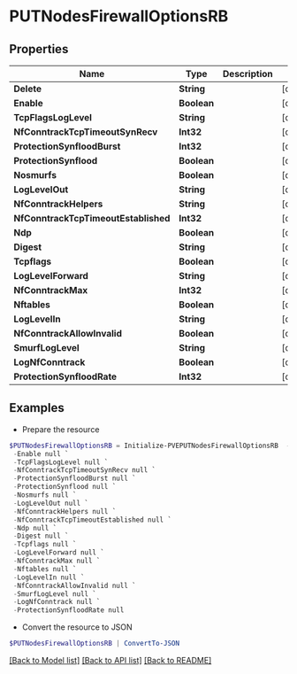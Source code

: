 # PUTNodesFirewallOptionsRB
## Properties

Name | Type | Description | Notes
------------ | ------------- | ------------- | -------------
**Delete** | **String** |  | [optional] 
**Enable** | **Boolean** |  | [optional] 
**TcpFlagsLogLevel** | **String** |  | [optional] 
**NfConntrackTcpTimeoutSynRecv** | **Int32** |  | [optional] 
**ProtectionSynfloodBurst** | **Int32** |  | [optional] 
**ProtectionSynflood** | **Boolean** |  | [optional] 
**Nosmurfs** | **Boolean** |  | [optional] 
**LogLevelOut** | **String** |  | [optional] 
**NfConntrackHelpers** | **String** |  | [optional] 
**NfConntrackTcpTimeoutEstablished** | **Int32** |  | [optional] 
**Ndp** | **Boolean** |  | [optional] 
**Digest** | **String** |  | [optional] 
**Tcpflags** | **Boolean** |  | [optional] 
**LogLevelForward** | **String** |  | [optional] 
**NfConntrackMax** | **Int32** |  | [optional] 
**Nftables** | **Boolean** |  | [optional] 
**LogLevelIn** | **String** |  | [optional] 
**NfConntrackAllowInvalid** | **Boolean** |  | [optional] 
**SmurfLogLevel** | **String** |  | [optional] 
**LogNfConntrack** | **Boolean** |  | [optional] 
**ProtectionSynfloodRate** | **Int32** |  | [optional] 

## Examples

- Prepare the resource
```powershell
$PUTNodesFirewallOptionsRB = Initialize-PVEPUTNodesFirewallOptionsRB  -Delete null `
 -Enable null `
 -TcpFlagsLogLevel null `
 -NfConntrackTcpTimeoutSynRecv null `
 -ProtectionSynfloodBurst null `
 -ProtectionSynflood null `
 -Nosmurfs null `
 -LogLevelOut null `
 -NfConntrackHelpers null `
 -NfConntrackTcpTimeoutEstablished null `
 -Ndp null `
 -Digest null `
 -Tcpflags null `
 -LogLevelForward null `
 -NfConntrackMax null `
 -Nftables null `
 -LogLevelIn null `
 -NfConntrackAllowInvalid null `
 -SmurfLogLevel null `
 -LogNfConntrack null `
 -ProtectionSynfloodRate null
```

- Convert the resource to JSON
```powershell
$PUTNodesFirewallOptionsRB | ConvertTo-JSON
```

[[Back to Model list]](../README.md#documentation-for-models) [[Back to API list]](../README.md#documentation-for-api-endpoints) [[Back to README]](../README.md)

